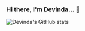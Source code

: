 ### Hi there, I'm Devinda... 👋 

![Devinda's GitHub stats](https://github-readme-stats.vercel.app/api?username=devinda2003nc&show_icons=true&theme=radical)
